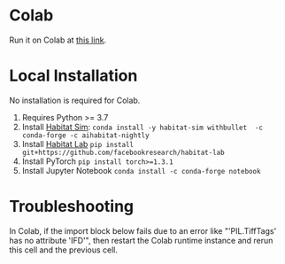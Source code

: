 # Colab
Run it on Colab at [this link]().

# Local Installation

No installation is required for Colab.
1. Requires Python >= 3.7
2. Install [Habitat Sim](https://github.com/facebookresearch/habitat-sim/tree/main): `conda install -y habitat-sim withbullet  -c conda-forge -c aihabitat-nightly`
3. Install [Habitat Lab](https://github.com/facebookresearch/habitat-lab) `pip install git+https://github.com/facebookresearch/habitat-lab`
4. Install PyTorch `pip install torch>=1.3.1`
5. Install Jupyter Notebook `conda install -c conda-forge notebook`

# Troubleshooting

In Colab, if the import block below fails due to an error like "'PIL.TiffTags' has no attribute 'IFD'", then restart the Colab runtime instance and rerun this cell and the previous cell.
